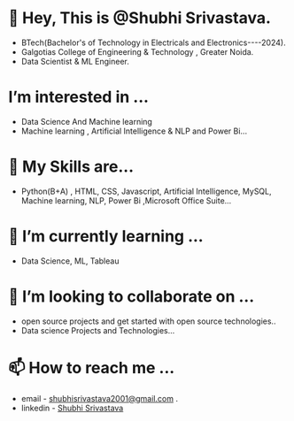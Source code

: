 # 👋 Hey, This is @Shubhi Srivastava. 
 -  BTech(Bachelor's of Technology in Electricals and Electronics----2024).
 - Galgotias College of Engineering & Technology , Greater Noida.
 - Data Scientist & ML Engineer.
#  I’m interested in ... 
 - Data Science And Machine learning  
 - Machine learning , Artificial Intelligence & NLP and Power Bi...
# 🌱 My Skills are...
- Python(B+A) , HTML, CSS, Javascript, Artificial Intelligence, MySQL, Machine learning, NLP, Power Bi ,Microsoft Office Suite...
# 🌱 I’m currently learning ... 
 - Data Science, ML, Tableau 
# 💞️ I’m looking to collaborate on ... 
 - open source projects and get started with open source technologies..
 - Data science Projects and Technologies...
# 📫 How to reach me ... 
 - email - shubhisrivastava2001@gmail.com .
 - linkedin - [Shubhi Srivastava]([https://www.linkedin.com/in/shubhi-srivastava-57b505214/)

